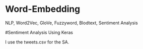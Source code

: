 # Word-Embedding
NLP, Word2Vec, GloVe, Fuzzyword, Blodtext, Sentiment Analysis

#Sentiment Analysis Using Keras 

I use the tweets.csv for the SA. 
